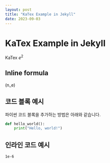 ```yaml
---
layout: post
title: "KaTex Example in Jekyll"
date: 2023-09-03
---
```


# KaTex Example in Jekyll

KaTex $e^2$

## Inline formula

\(n_e\)


## 코드 블록 예시

파이썬 코드 블록을 추가하는 방법은 아래와 같습니다.

```python
def hello_world():
    print("Hello, world!")
```
## 인라인 코드 예시

`1e-6`
